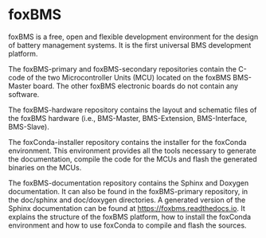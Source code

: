 ﻿foxBMS
======

foxBMS is a free, open and flexible development environment for the design of battery management systems. It is the first universal BMS development platform.

The foxBMS-primary and foxBMS-secondary repositories contain the C-code of the two Microcontroller Units (MCU) located on the foxBMS BMS-Master board. The other foxBMS electronic boards do not contain any software.

The foxBMS-hardware repository contains the layout and schematic files of the foxBMS hardware (i.e., BMS-Master, BMS-Extension, BMS-Interface, BMS-Slave).

The foxConda-installer repository contains the installer for the foxConda environment. This environment provides all the tools necessary to generate the documentation, compile the code for the MCUs and flash the generated binaries on the MCUs.

The foxBMS-documentation repository contains the Sphinx and Doxygen documentation. It can also be found in the foxBMS-primary repository, in the doc/sphinx and doc/doxygen directories. A generated version of the Sphinx documentation can be found at https://foxbms.readthedocs.io. It explains the structure of the foxBMS platform, how to install the foxConda environment and how to use foxConda to compile and flash the sources.
